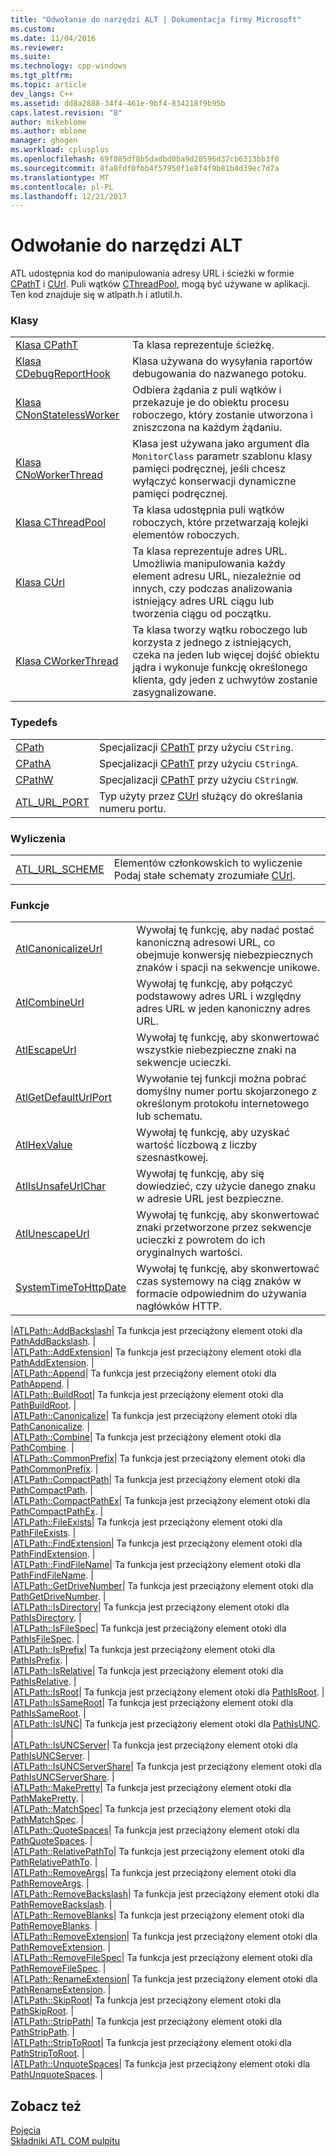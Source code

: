```yaml
---
title: "Odwołanie do narzędzi ALT | Dokumentacja firmy Microsoft"
ms.custom: 
ms.date: 11/04/2016
ms.reviewer: 
ms.suite: 
ms.technology: cpp-windows
ms.tgt_pltfrm: 
ms.topic: article
dev_langs: C++
ms.assetid: dd8a2888-34f4-461e-9bf4-834218f9b95b
caps.latest.revision: "8"
author: mikeblome
ms.author: mblome
manager: ghogen
ms.workload: cplusplus
ms.openlocfilehash: 69f085df8b5dadbd0ba9d20596d37cb6313bb3f0
ms.sourcegitcommit: 8fa8fdf0fbb4f57950f1e8f4f9b81b4d39ec7d7a
ms.translationtype: MT
ms.contentlocale: pl-PL
ms.lasthandoff: 12/21/2017
---
```

# <a name="atl-utilities-reference"></a>Odwołanie do narzędzi ALT
ATL udostępnia kod do manipulowania adresy URL i ścieżki w formie [CPathT](../atl/reference/cpatht-class.md) i [CUrl](../atl/reference/curl-class.md). Puli wątków [CThreadPool](../atl/reference/cthreadpool-class.md), mogą być używane w aplikacji. Ten kod znajduje się w atlpath.h i atlutil.h.  
  
### <a name="classes"></a>Klasy  
  
|||  
|-|-|  
|[Klasa CPathT](../atl/reference/cpatht-class.md)|Ta klasa reprezentuje ścieżkę.|  
|[Klasa CDebugReportHook](../atl/reference/cdebugreporthook-class.md)|Klasa używana do wysyłania raportów debugowania do nazwanego potoku.|  
|[Klasa CNonStatelessWorker](../atl/reference/cnonstatelessworker-class.md)|Odbiera żądania z puli wątków i przekazuje je do obiektu procesu roboczego, który zostanie utworzona i zniszczona na każdym żądaniu.|  
|[Klasa CNoWorkerThread](../atl/reference/cnoworkerthread-class.md)|Klasa jest używana jako argument dla `MonitorClass` parametr szablonu klasy pamięci podręcznej, jeśli chcesz wyłączyć konserwacji dynamiczne pamięci podręcznej.|  
|[Klasa CThreadPool](../atl/reference/cthreadpool-class.md)|Ta klasa udostępnia puli wątków roboczych, które przetwarzają kolejki elementów roboczych.|  
|[Klasa CUrl](../atl/reference/curl-class.md)|Ta klasa reprezentuje adres URL. Umożliwia manipulowania każdy element adresu URL, niezależnie od innych, czy podczas analizowania istniejący adres URL ciągu lub tworzenia ciągu od początku.|  
|[Klasa CWorkerThread](../atl/reference/cworkerthread-class.md)|Ta klasa tworzy wątku roboczego lub korzysta z jednego z istniejących, czeka na jeden lub więcej dojść obiektu jądra i wykonuje funkcję określonego klienta, gdy jeden z uchwytów zostanie zasygnalizowane.|  
  
### <a name="typedefs"></a>Typedefs  
  
|||  
|-|-|  
|[CPath](../atl/reference/atl-typedefs.md#cpath)|Specjalizacji [CPathT](../atl/reference/cpatht-class.md) przy użyciu `CString`.|  
|[CPathA](../atl/reference/atl-typedefs.md#cpatha)|Specjalizacji [CPathT](../atl/reference/cpatht-class.md) przy użyciu `CStringA`.|  
|[CPathW](../atl/reference/atl-typedefs.md#cpathw)|Specjalizacji [CPathT](../atl/reference/cpatht-class.md) przy użyciu `CStringW`.|  
|[ATL_URL_PORT](../atl/reference/atl-typedefs.md#atl_url_port)|Typ użyty przez [CUrl](../atl/reference/curl-class.md) służący do określania numeru portu.|  
  
### <a name="enums"></a>Wyliczenia  
  
|||  
|-|-|  
|[ATL_URL_SCHEME](../atl/reference/atl-url-scheme-enum.md)|Elementów członkowskich to wyliczenie Podaj stałe schematy zrozumiałe [CUrl](../atl/reference/curl-class.md).|  
  
### <a name="functions"></a>Funkcje  
  
|||  
|-|-|  
|[AtlCanonicalizeUrl](../atl/reference/atl-http-utility-functions.md#atlcanonicalizeurl)|Wywołaj tę funkcję, aby nadać postać kanoniczną adresowi URL, co obejmuje konwersję niebezpiecznych znaków i spacji na sekwencje unikowe.|  
|[AtlCombineUrl](../atl/reference/atl-http-utility-functions.md#atlcombineurl)|Wywołaj tę funkcję, aby połączyć podstawowy adres URL i względny adres URL w jeden kanoniczny adres URL.|  
|[AtlEscapeUrl](../atl/reference/atl-http-utility-functions.md#atlescapeurl)|Wywołaj tę funkcję, aby skonwertować wszystkie niebezpieczne znaki na sekwencje ucieczki.|  
|[AtlGetDefaultUrlPort](../atl/reference/atl-http-utility-functions.md#atlgetdefaulturlport)|Wywołanie tej funkcji można pobrać domyślny numer portu skojarzonego z określonym protokołu internetowego lub schematu.|  
|[AtlHexValue](../atl/reference/atl-text-encoding-functions.md#atlhexvalue)|Wywołaj tę funkcję, aby uzyskać wartość liczbową z liczby szesnastkowej.|  
|[AtlIsUnsafeUrlChar](../atl/reference/atl-http-utility-functions.md#atlisunsafeurlchar)|Wywołaj tę funkcję, aby się dowiedzieć, czy użycie danego znaku w adresie URL jest bezpieczne.|  
|[AtlUnescapeUrl](../atl/reference/atl-http-utility-functions.md#atlunescapeurl)|Wywołaj tę funkcję, aby skonwertować znaki przetworzone przez sekwencje ucieczki z powrotem do ich oryginalnych wartości.|  
|[SystemTimeToHttpDate](../atl/reference/atl-http-utility-functions.md#systemtimetohttpdate)|Wywołaj tę funkcję, aby skonwertować czas systemowy na ciąg znaków w formacie odpowiednim do używania nagłówków HTTP.|  

|[ATLPath::AddBackslash](../atl/reference/atl-path-functions.md#addbackslash)| Ta funkcja jest przeciążony element otoki dla [PathAddBackslash](http://msdn.microsoft.com/library/windows/desktop/bb773561). |  
|[ATLPath::AddExtension](../atl/reference/atl-path-functions.md#addextension)| Ta funkcja jest przeciążony element otoki dla [PathAddExtension](http://msdn.microsoft.com/library/windows/desktop/bb773563). |  
|[ATLPath::Append](../atl/reference/atl-path-functions.md#append)| Ta funkcja jest przeciążony element otoki dla [PathAppend](http://msdn.microsoft.com/library/windows/desktop/bb773565). |  
|[ATLPath::BuildRoot](../atl/reference/atl-path-functions.md#buildroot)| Ta funkcja jest przeciążony element otoki dla [PathBuildRoot](http://msdn.microsoft.com/library/windows/desktop/bb773567). |  
|[ATLPath::Canonicalize](../atl/reference/atl-path-functions.md#canonicalize)| Ta funkcja jest przeciążony element otoki dla [PathCanonicalize](http://msdn.microsoft.com/library/windows/desktop/bb773569). |  
|[ATLPath::Combine](../atl/reference/atl-path-functions.md#combine)| Ta funkcja jest przeciążony element otoki dla [PathCombine](http://msdn.microsoft.com/library/windows/desktop/bb773571). |  
|[ATLPath::CommonPrefix](../atl/reference/atl-path-functions.md#commonprefix)| Ta funkcja jest przeciążony element otoki dla [PathCommonPrefix](http://msdn.microsoft.com/library/windows/desktop/bb773574). |  
|[ATLPath::CompactPath](../atl/reference/atl-path-functions.md#compactpath)| Ta funkcja jest przeciążony element otoki dla [PathCompactPath](http://msdn.microsoft.com/library/windows/desktop/bb773575). |  
|[ATLPath::CompactPathEx](../atl/reference/atl-path-functions.md#compactpathex)| Ta funkcja jest przeciążony element otoki dla [PathCompactPathEx](http://msdn.microsoft.com/library/windows/desktop/bb773578). |  
|[ATLPath::FileExists](../atl/reference/atl-path-functions.md#fileexists)| Ta funkcja jest przeciążony element otoki dla [PathFileExists](http://msdn.microsoft.com/library/windows/desktop/bb773584). |  
|[ATLPath::FindExtension](../atl/reference/atl-path-functions.md#findextension)| Ta funkcja jest przeciążony element otoki dla [PathFindExtension](http://msdn.microsoft.com/library/windows/desktop/bb773587). |  
|[ATLPath::FindFileName](../atl/reference/atl-path-functions.md#findfilename)| Ta funkcja jest przeciążony element otoki dla [PathFindFileName](http://msdn.microsoft.com/library/windows/desktop/bb773589). |  
|[ATLPath::GetDriveNumber](../atl/reference/atl-path-functions.md#getdrivenumber)| Ta funkcja jest przeciążony element otoki dla [PathGetDriveNumber](http://msdn.microsoft.com/library/windows/desktop/bb773612). |  
|[ATLPath::IsDirectory](../atl/reference/atl-path-functions.md#isdirectory)| Ta funkcja jest przeciążony element otoki dla [PathIsDirectory](http://msdn.microsoft.com/library/windows/desktop/bb773621). |  
|[ATLPath::IsFileSpec](../atl/reference/atl-path-functions.md#isfilespec)| Ta funkcja jest przeciążony element otoki dla [PathIsFileSpec](http://msdn.microsoft.com/library/windows/desktop/bb773627). |  
|[ATLPath::IsPrefix](../atl/reference/atl-path-functions.md#isprefix)| Ta funkcja jest przeciążony element otoki dla [PathIsPrefix](http://msdn.microsoft.com/library/windows/desktop/bb773650). |  
|[ATLPath::IsRelative](../atl/reference/atl-path-functions.md#isrelative)| Ta funkcja jest przeciążony element otoki dla [PathIsRelative](http://msdn.microsoft.com/library/windows/desktop/bb773660). |  
|[ATLPath::IsRoot](../atl/reference/atl-path-functions.md#isroot)| Ta funkcja jest przeciążony element otoki dla [PathIsRoot](http://msdn.microsoft.com/library/windows/desktop/bb773674). |  
|[ATLPath::IsSameRoot](../atl/reference/atl-path-functions.md#issameroot)| Ta funkcja jest przeciążony element otoki dla [PathIsSameRoot](http://msdn.microsoft.com/library/windows/desktop/bb773687). |  
|[ATLPath::IsUNC](../atl/reference/atl-path-functions.md#isunc)| Ta funkcja jest przeciążony element otoki dla [PathIsUNC](http://msdn.microsoft.com/library/windows/desktop/bb773712). |  
|[ATLPath::IsUNCServer](../atl/reference/atl-path-functions.md#isuncserver)| Ta funkcja jest przeciążony element otoki dla [PathIsUNCServer](http://msdn.microsoft.com/library/windows/desktop/bb773722). |  
|[ATLPath::IsUNCServerShare](../atl/reference/atl-path-functions.md#isuncservershare)| Ta funkcja jest przeciążony element otoki dla [PathIsUNCServerShare](http://msdn.microsoft.com/library/windows/desktop/bb773723). |  
|[ATLPath::MakePretty](../atl/reference/atl-path-functions.md#makepretty)| Ta funkcja jest przeciążony element otoki dla [PathMakePretty](http://msdn.microsoft.com/library/windows/desktop/bb773725). |  
|[ATLPath::MatchSpec](../atl/reference/atl-path-functions.md#matchspec)| Ta funkcja jest przeciążony element otoki dla [PathMatchSpec](http://msdn.microsoft.com/library/windows/desktop/bb773727). |  
|[ATLPath::QuoteSpaces](../atl/reference/atl-path-functions.md#quotespaces)| Ta funkcja jest przeciążony element otoki dla [PathQuoteSpaces](http://msdn.microsoft.com/library/windows/desktop/bb773739). |  
|[ATLPath::RelativePathTo](../atl/reference/atl-path-functions.md#relativepathto)| Ta funkcja jest przeciążony element otoki dla [PathRelativePathTo](http://msdn.microsoft.com/library/windows/desktop/bb773740). |  
|[ATLPath::RemoveArgs](../atl/reference/atl-path-functions.md#removeargs)| Ta funkcja jest przeciążony element otoki dla [PathRemoveArgs](http://msdn.microsoft.com/library/windows/desktop/bb773742). |  
|[ATLPath::RemoveBackslash](../atl/reference/atl-path-functions.md#removebackslash)| Ta funkcja jest przeciążony element otoki dla [PathRemoveBackslash](http://msdn.microsoft.com/library/windows/desktop/bb773743). |  
|[ATLPath::RemoveBlanks](../atl/reference/atl-path-functions.md#removeblanks)| Ta funkcja jest przeciążony element otoki dla [PathRemoveBlanks](http://msdn.microsoft.com/library/windows/desktop/bb773745). |  
|[ATLPath::RemoveExtension](../atl/reference/atl-path-functions.md#removeextension)| Ta funkcja jest przeciążony element otoki dla [PathRemoveExtension](http://msdn.microsoft.com/library/windows/desktop/bb773746). |  
|[ATLPath::RemoveFileSpec](../atl/reference/atl-path-functions.md#removefilespec)| Ta funkcja jest przeciążony element otoki dla [PathRemoveFileSpec](http://msdn.microsoft.com/library/windows/desktop/bb773748). |  
|[ATLPath::RenameExtension](../atl/reference/atl-path-functions.md#renameextension)| Ta funkcja jest przeciążony element otoki dla [PathRenameExtension](http://msdn.microsoft.com/library/windows/desktop/bb773749). |  
|[ATLPath::SkipRoot](../atl/reference/atl-path-functions.md#skiproot)| Ta funkcja jest przeciążony element otoki dla [PathSkipRoot](http://msdn.microsoft.com/library/windows/desktop/bb773754). |  
|[ATLPath::StripPath](../atl/reference/atl-path-functions.md#strippath)| Ta funkcja jest przeciążony element otoki dla [PathStripPath](http://msdn.microsoft.com/library/windows/desktop/bb773756). |  
|[ATLPath::StripToRoot](../atl/reference/atl-path-functions.md#striptoroot)| Ta funkcja jest przeciążony element otoki dla [PathStripToRoot](http://msdn.microsoft.com/library/windows/desktop/bb773757). |  
|[ATLPath::UnquoteSpaces](../atl/reference/atl-path-functions.md#unquotespaces)| Ta funkcja jest przeciążony element otoki dla [PathUnquoteSpaces](http://msdn.microsoft.com/library/windows/desktop/bb773763). |  
  

## <a name="see-also"></a>Zobacz też  
 [Pojęcia](../atl/active-template-library-atl-concepts.md)   
 [Składniki ATL COM pulpitu](../atl/atl-com-desktop-components.md)
